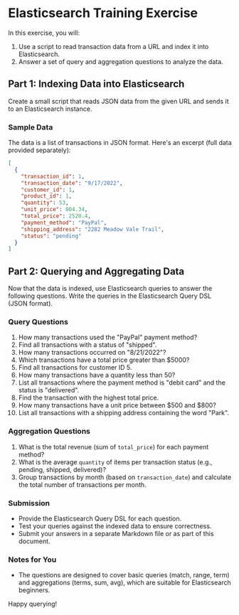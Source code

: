 # Elasticsearch Training Exercise

In this exercise, you will:
1. Use a script to read transaction data from a URL and index it into Elasticsearch.
2. Answer a set of query and aggregation questions to analyze the data.

## Part 1: Indexing Data into Elasticsearch

Create a small script that reads JSON data from the given URL and sends it to an Elasticsearch instance.

### Sample Data
The data is a list of transactions in JSON format. Here's an excerpt (full data provided separately):

```json
[
  {
    "transaction_id": 1,
    "transaction_date": "9/17/2022",
    "customer_id": 1,
    "product_id": 1,
    "quantity": 53,
    "unit_price": 804.34,
    "total_price": 2520.4,
    "payment_method": "PayPal",
    "shipping_address": "2282 Meadow Vale Trail",
    "status": "pending"
  }
]
```

## Part 2: Querying and Aggregating Data

Now that the data is indexed, use Elasticsearch queries to answer the following questions. Write the queries in the Elasticsearch Query DSL (JSON format).

### Query Questions
1. How many transactions used the "PayPal" payment method?
2. Find all transactions with a status of "shipped".
3. How many transactions occurred on "8/21/2022"?
4. Which transactions have a total price greater than $5000?
5. Find all transactions for customer ID 5.
6. How many transactions have a quantity less than 50?
7. List all transactions where the payment method is "debit card" and the status is "delivered".
8. Find the transaction with the highest total price.
9. How many transactions have a unit price between $500 and $800?
10. List all transactions with a shipping address containing the word "Park".

### Aggregation Questions
1. What is the total revenue (sum of `total_price`) for each payment method?
2. What is the average `quantity` of items per transaction status (e.g., pending, shipped, delivered)?
3. Group transactions by month (based on `transaction_date`) and calculate the total number of transactions per month.

### Submission
- Provide the Elasticsearch Query DSL for each question.
- Test your queries against the indexed data to ensure correctness.
- Submit your answers in a separate Markdown file or as part of this document.

### Notes for You
- The questions are designed to cover basic queries (match, range, term) and aggregations (terms, sum, avg), which are suitable for Elasticsearch beginners.


Happy querying!
